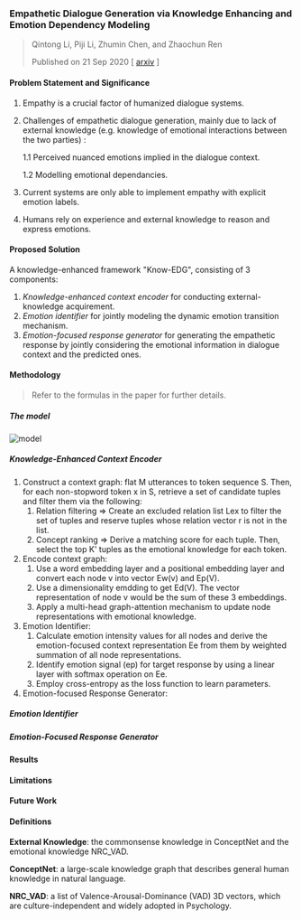 ### Empathetic Dialogue Generation via Knowledge Enhancing and Emotion Dependency Modeling

> Qintong Li, Piji Li, Zhumin Chen,  and Zhaochun Ren
>
> Published on 21 Sep 2020 [ [arxiv](https://arxiv.org/pdf/2009.09708.pdf) ]

#### Problem Statement and Significance

1. Empathy is a crucial factor of humanized dialogue systems.

2. Challenges of empathetic dialogue generation, mainly due to lack of external knowledge (e.g. knowledge of emotional interactions between the two parties) :

   1.1 Perceived nuanced emotions implied in the dialogue context.

   1.2 Modelling emotional dependancies.

3. Current systems are only able to implement empathy with explicit emotion labels.

4. Humans rely on experience and external knowledge to reason and express emotions.

#### Proposed Solution

A knowledge-enhanced framework "Know-EDG", consisting of 3 components:

1. *Knowledge-enhanced context encoder* for conducting external-knowledge acquirement.
2.  *Emotion identifier* for jointly modeling the dynamic emotion transition mechanism.
3. *Emotion-focused response generator* for generating the empathetic response by jointly considering the emotional information in dialogue context and the predicted ones.

#### Methodology

>  Refer to the formulas in the paper for further  details.

##### The model

![model]()

##### Knowledge-Enhanced Context Encoder

1. Construct a context graph: flat M utterances to token sequence S. Then, for each non-stopword token x in S, retrieve a set of candidate tuples and filter them via the following:
   1. Relation filtering => Create an excluded relation list Lex to filter the set of tuples and reserve tuples whose relation vector r is not in the list.
   2. Concept ranking => Derive a matching score for each tuple. Then, select the top K' tuples as the emotional knowledge for each token.
2. Encode context graph: 
   1. Use a word embedding layer and a positional embedding layer and convert each node v into vector Ew(v) and Ep(V). 
   2. Use a dimensionality emdding to get Ed(V). The vector representation of  node v would be the sum of these 3 embeddings.
   3. Apply a multi-head graph-attention mechanism to update node representations with emotional knowledge.
3. Emotion Identifier:
   1. Calculate emotion intensity values for all nodes and derive the emotion-focused context representation Ee from them by weighted summation of all node representations.
   2. Identify emotion signal (ep) for target response by using a linear layer with softmax operation on Ee.
   3. Employ cross-entropy as the loss function to learn parameters.
4. Emotion-focused Response Generator:

##### Emotion Identifier



##### Emotion-Focused Response Generator



#### Results



#### Limitations



#### Future Work



#### Definitions

**External Knowledge**: the commonsense knowledge in ConceptNet and the emotional knowledge NRC_VAD.

**ConceptNet**: a large-scale knowledge graph that describes general human knowledge in natural language.

**NRC_VAD**: a list of Valence-Arousal-Dominance (VAD) 3D vectors, which are culture-independent and widely adopted in Psychology.

